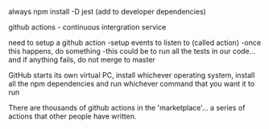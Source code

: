 always npm install -D jest (add to developer dependencies)

github actions - continuous intergration service

need to setup a github action
-setup events to listen to (called action)
-once this happens, do something
-this could be to run all the tests in our code... and if anything fails, do not merge to master

GitHub starts its own virtual PC, install whichever operating system, install all the npm dependencies and run whichever command that you want it to run

There are thousands of github actions in the 'marketplace'... a series of actions that other people have written.

